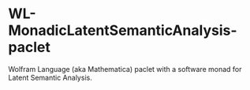 # WL-MonadicLatentSemanticAnalysis-paclet
Wolfram Language (aka Mathematica) paclet with a software monad for Latent Semantic Analysis.
